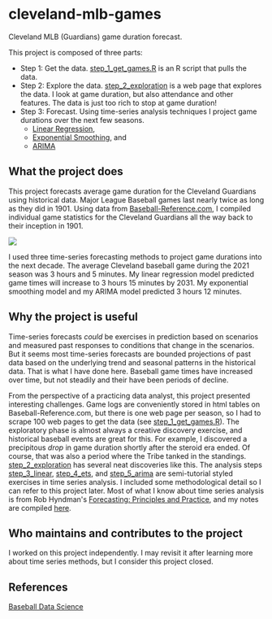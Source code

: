 # cleveland-mlb-games

Cleveland MLB (Guardians) game duration forecast.

This project is composed of three parts:

* Step 1: Get the data. [step_1_get_games.R](./step_1_get_games.R) is an R script that pulls the data.
* Step 2: Explore the data. [step_2_exploration](https://mpfoley73.github.io/cleveland-mlb-games/step_2_exploration.html) is a web page that explores the data. I look at game duration, but also attendance and other features. The data is just too rich to stop at game duration!
* Step 3: Forecast. Using time-series analysis techniques I project game durations over the next few seasons.
  * [Linear Regression](https://mpfoley73.github.io/cleveland-mlb-games/step_3_linear.html),
  * [Exponential Smoothing](https://mpfoley73.github.io/cleveland-mlb-games/step_4_ets.html), and 
  * [ARIMA](https://mpfoley73.github.io/cleveland-mlb-games/step_5_arima.html)

## What the project does

This project forecasts average game duration for the Cleveland Guardians using historical data. Major League Baseball games last nearly twice as long as they did in 1901. Using data from [Baseball-Reference.com](https://www.baseball-reference.com/), I compiled individual game statistics for the Cleveland Guardians all the way back to their inception in 1901.

![](./img01_duration_trend.png)

I used three time-series forecasting methods to project game durations into the next decade. The average Cleveland baseball game during the 2021 season was 3 hours and 5 minutes. My linear regression model predicted game times will increase to 3 hours 15 minutes by 2031. My exponential smoothing model and my ARIMA model predicted 3 hours 12 minutes.

## Why the project is useful

Time-series forecasts *could* be exercises in prediction based on scenarios and measured past responses to conditions that change in the scenarios. But it seems most time-series forecasts are bounded projections of past data based on the underlying trend and seasonal patterns in the historical data. That is what I have done here. Baseball game times have increased over time, but not steadily and their have been periods of decline. 

From the perspective of a practicing data analyst, this project presented interesting challenges. Game logs are conveniently stored in html tables on Baseball-Reference.com, but there is one web page per season, so I had to scrape 100 web pages to get the data (see [step_1_get_games.R](./step_1_get_games.R)). The exploratory phase is almost always a creative discovery exercise, and historical baseball events are great for this. For example, I discovered a precipitous *drop* in game duration shortly after the steroid era ended. Of course, that was also a period where the Tribe tanked in the standings. [step_2_exploration](https://mpfoley73.github.io/cleveland-mlb-games/step_2_exploration.html) has several neat discoveries like this. The analysis steps [step_3_linear](https://mpfoley73.github.io/cleveland-mlb-games/step_3_linear.html),  [step_4_ets](https://mpfoley73.github.io/cleveland-mlb-games/step_4_ets.html), and [step_5_arima](https://mpfoley73.github.io/cleveland-mlb-games/step_5_arima.html) are semi-tutorial styled exercises in time series analysis. I included some methodological detail so I can refer to this project later. Most of what I know about time series analysis is from Rob Hyndman's [Forecasting: Principles and Practice](https://otexts.com/fpp3/), and my notes are compiled [here](https://bookdown.org/connect/#/apps/67b5716a-6cdd-4892-935c-d6860310432b/access).

## Who maintains and contributes to the project

I worked on this project independently. I may revisit it after learning more about time series methods, but I consider this project closed.

## References

[Baseball Data Science](https://www.baseballdatascience.com/survival-analysis-how-long-do-careers-last/)

